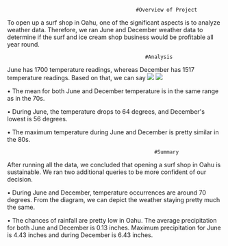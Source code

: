                                               #Overview of Project
                                              
To open up a surf shop in Oahu, one of the significant aspects is to analyze weather data. Therefore, we ran June and December weather data to determine if the surf and ice cream shop business would be profitable all year round.

                                                 #Analysis
                                                 
June has 1700 temperature readings, whereas December has 1517 temperature readings. Based on that, we can say 
![](https://github.com/smzd/Surfs_Up_Analysis/blob/main/Resources/June_stat.png) ![](https://github.com/smzd/Surfs_Up_Analysis/blob/main/Resources/dec_stat.png)

•	The mean for both June and December temperature is in the same range as in the 70s.

•	During June, the temperature drops to 64 degrees, and December's lowest is 56 degrees.

•	The maximum temperature during June and December is pretty similar in the 80s.


                                                    #Summary

After running all the data, we concluded that opening a surf shop in Oahu is sustainable. We ran two additional queries to be more confident of our decision.

•	During June and December, temperature occurrences are around 70 degrees. From the diagram, we can depict the weather staying pretty much the same.

•	The chances of rainfall are pretty low in Oahu. The average precipitation for both June and December is 0.13 inches. Maximum precipitation for June is 4.43 inches and during December is 6.43 inches.
